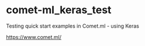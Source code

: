 # comet-ml_keras_test
Testing quick start examples in Comet.ml - using Keras

https://www.comet.ml/
